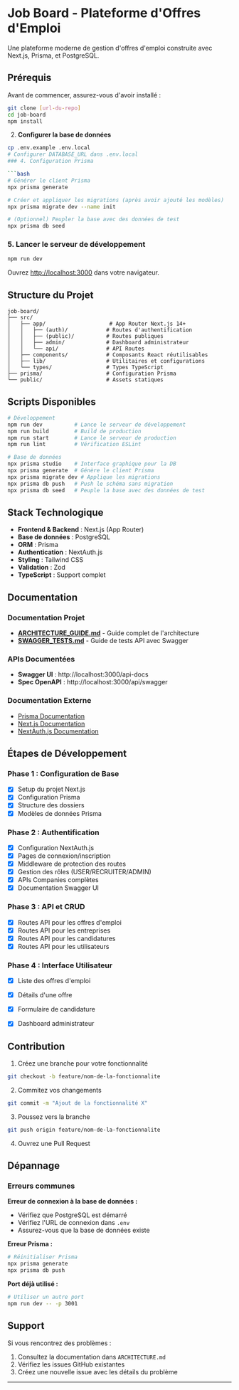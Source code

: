 # Job Board - Plateforme d'Offres d'Emploi

Une plateforme moderne de gestion d'offres d'emploi construite avec Next.js, Prisma, et PostgreSQL.

## Prérequis

Avant de commencer, assurez-vous d'avoir installé :
```bash
git clone [url-du-repo]
cd job-board
npm install
```

2. **Configurer la base de données**
```bash
cp .env.example .env.local
# Configurer DATABASE_URL dans .env.local
### 4. Configuration Prisma

```bash
# Générer le client Prisma
npx prisma generate

# Créer et appliquer les migrations (après avoir ajouté les modèles)
npx prisma migrate dev --name init

# (Optionnel) Peupler la base avec des données de test
npx prisma db seed
```

### 5. Lancer le serveur de développement

```bash
npm run dev
```

Ouvrez [http://localhost:3000](http://localhost:3000) dans votre navigateur.

## Structure du Projet

```
job-board/
├── src/
│   ├── app/                    # App Router Next.js 14+
│   │   ├── (auth)/            # Routes d'authentification
│   │   ├── (public)/          # Routes publiques
│   │   ├── admin/             # Dashboard administrateur
│   │   └── api/               # API Routes
│   ├── components/            # Composants React réutilisables
│   ├── lib/                   # Utilitaires et configurations
│   └── types/                 # Types TypeScript
├── prisma/                    # Configuration Prisma
└── public/                    # Assets statiques
```

## Scripts Disponibles

```bash
# Développement
npm run dev          # Lance le serveur de développement
npm run build        # Build de production
npm run start        # Lance le serveur de production
npm run lint         # Vérification ESLint

# Base de données
npx prisma studio    # Interface graphique pour la DB
npx prisma generate  # Génère le client Prisma
npx prisma migrate dev # Applique les migrations
npx prisma db push   # Push le schéma sans migration
npx prisma db seed   # Peuple la base avec des données de test
```

## Stack Technologique

- **Frontend & Backend** : Next.js (App Router)
- **Base de données** : PostgreSQL
- **ORM** : Prisma
- **Authentication** : NextAuth.js
- **Styling** : Tailwind CSS
- **Validation** : Zod
- **TypeScript** : Support complet

## Documentation

### **Documentation Projet**
- **[ARCHITECTURE_GUIDE.md](./ARCHITECTURE_GUIDE.md)** - Guide complet de l'architecture
- **[SWAGGER_TESTS.md](./SWAGGER_TESTS.md)** - Guide de tests API avec Swagger

### **APIs Documentées**
- **Swagger UI** : http://localhost:3000/api-docs
- **Spec OpenAPI** : http://localhost:3000/api/swagger

### **Documentation Externe**
- [Prisma Documentation](https://www.prisma.io/docs)
- [Next.js Documentation](https://nextjs.org/docs)
- [NextAuth.js Documentation](https://next-auth.js.org)

## Étapes de Développement

### Phase 1 : Configuration de Base 
- [x] Setup du projet Next.js
- [x] Configuration Prisma
- [x] Structure des dossiers
- [x] Modèles de données Prisma

### Phase 2 : Authentification
- [x] Configuration NextAuth.js
- [x] Pages de connexion/inscription
- [x] Middleware de protection des routes
- [x] Gestion des rôles (USER/RECRUITER/ADMIN)
- [x] APIs Companies complètes
- [x] Documentation Swagger UI

### Phase 3 : API et CRUD
- [x] Routes API pour les offres d'emploi 
- [x] Routes API pour les entreprises 
- [x] Routes API pour les candidatures
- [x] Routes API pour les utilisateurs

### Phase 4 : Interface Utilisateur
- [x] Liste des offres d'emploi
- [x] Détails d'une offre
- [x] Formulaire de candidature
- [x] Dashboard administrateur


## Contribution

1. Créez une branche pour votre fonctionnalité
```bash
git checkout -b feature/nom-de-la-fonctionnalite
```

2. Commitez vos changements
```bash
git commit -m "Ajout de la fonctionnalité X"
```

3. Poussez vers la branche
```bash
git push origin feature/nom-de-la-fonctionnalite
```

4. Ouvrez une Pull Request

## Dépannage

### Erreurs communes

**Erreur de connexion à la base de données :**
- Vérifiez que PostgreSQL est démarré
- Vérifiez l'URL de connexion dans `.env`
- Assurez-vous que la base de données existe

**Erreur Prisma :**
```bash
# Réinitialiser Prisma
npx prisma generate
npx prisma db push
```

**Port déjà utilisé :**
```bash
# Utiliser un autre port
npm run dev -- -p 3001
```

## Support

Si vous rencontrez des problèmes :
1. Consultez la documentation dans `ARCHITECTURE.md`
2. Vérifiez les issues GitHub existantes
3. Créez une nouvelle issue avec les détails du problème

---

